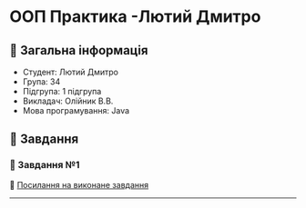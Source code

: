 # ООП Практика -Лютий Дмитро
 ## :scroll: Загальна інформація
 - Студент: Лютий Дмитро
 - Група: 34
 - Підгрупа: 1 підгрупа
 - Викладач: Олійник В.В.
 - Мова програмування: Java
## :page_facing_up: Завдання
### 📍 Завдання №1

:file_folder: [Посилання на виконане завдання](https://github.com/DmytroLiutyi/Practice-OOP/blob/main/PracticeLiutyi/zavd1/README.md)

___
